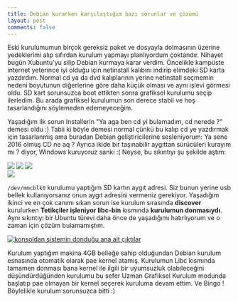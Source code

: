 ```yaml
---
title: Debian kurarken karşılaştığım bazı sorunlar ve çözümü
layout: post
comments: false
---
```


Eski kurulumumun birçok gereksiz paket ve dosyayla dolmasının üzerine yedeklerimi alıp sıfırdan kurulum yapmayı planlıyordum çoktandır. Nihayet bugün Xubuntu'yu silip Debian kurmaya karar verdim. Öncelikle kampüste internet yeterince iyi olduğu için netinstall kalıbını indirip elimdeki SD karta yazdırdım. Normal cd ya da dvd kalıplarının yerine netinstall seçmemin nedeni boyutunun diğerlerine göre daha küçük olması ve aynı işlevi görmesi oldu. SD kart sorunsuzca boot ettikten sonra grafiksel kurulumu seçip ilerledim. Bu arada grafiksel kurulumun son derece stabil ve  hoş tasarlandığını söylemeden edemeyeceğim.

Yaşadığım ilk sorun Installerin "Ya aga ben cd yi bulamadım, cd nerede ?" demesi oldu :) Tabii ki böyle demesi normal çünkü bu kalıp cd ye yazdırmak için tasarlanmış ama buradan Debian geliştiricilerine sesleniyorum: Ya sene 2016 olmuş CD ne aq ? Ayrıca ikide bir taşınabilir aygıttan sürücüleri kurayım mı ? diyor, Windows kuruyoruz sanki :(
Neyse, bu sıkıntıyı şu şekilde aştım:

[![](https://3.bp.blogspot.com/-Usd0MT6gRw0/Vre3-c2sLbI/AAAAAAAAQf8/nS2ma4fPkBE/s400/IMG_20160207_231910.jpg)](https://3.bp.blogspot.com/-Usd0MT6gRw0/Vre3-c2sLbI/AAAAAAAAQf8/nS2ma4fPkBE/s1600/IMG_20160207_231910.jpg) 
[![](https://1.bp.blogspot.com/-RYI7-foJ1OQ/Vre4FaO7ZEI/AAAAAAAAQgA/D3xNgZRYIng/s400/IMG_20160207_231922.jpg)](https://1.bp.blogspot.com/-RYI7-foJ1OQ/Vre4FaO7ZEI/AAAAAAAAQgA/D3xNgZRYIng/s1600/IMG_20160207_231922.jpg)
[![](https://1.bp.blogspot.com/-weaW1t04dS0/Vre4V64gh7I/AAAAAAAAQgE/TTM80Wl6YUw/s400/IMG_20160207_231933.jpg)](https://1.bp.blogspot.com/-weaW1t04dS0/Vre4V64gh7I/AAAAAAAAQgE/TTM80Wl6YUw/s1600/IMG_20160207_231933.jpg)  
[![](https://4.bp.blogspot.com/-jsroUyHnSVo/Vre4b2DRHvI/AAAAAAAAQgI/CcN_ZsWmOeI/s400/IMG_20160207_231947.jpg)](https://4.bp.blogspot.com/-jsroUyHnSVo/Vre4b2DRHvI/AAAAAAAAQgI/CcN_ZsWmOeI/s1600/IMG_20160207_231947.jpg)

`/dev/mmcblk0`  kurulumu yaptığım SD kartın aygıt adresi. Siz bunun yerine usb bellek kullanıyorsanız onun aygıt adresini vermeniz gerekiyor.
Yaşadığım ikinci ve en çok canımı sıkan sorun ise kurulum sırasında **discover** kurulurken **Tetikçiler işleniyor libc-bin** kısmında **kurulumun donmasıydı**. Aynı sıkıntıyı bir Ubuntu türevi daha önce de yaşadığımı hatırlıyorum ve o zaman için çözüm bulamamıştım.

[![konsoldan sistemin donduğu ana ait çıktılar](https://2.bp.blogspot.com/-8aR80-_o_zI/Vre6bKM6lUI/AAAAAAAAQgc/Ul-q9SrPtaU/s400/IMG_20160207_153525.jpg)](https://2.bp.blogspot.com/-8aR80-_o_zI/Vre6bKM6lUI/AAAAAAAAQgc/Ul-q9SrPtaU/s1600/IMG_20160207_153525.jpg)

Kurulum yaptığım makina 4GB belleğe sahip olduğundan Debian kurulum esnasında otomatik olarak pae kernel atamış. Kurulumun Libc kısmında tamamen donması bana kernel ile ilgili bir uyumsuzluk olabileceğini düşündürdüğünden kurulumu bu sefer Uzman Grafiksel Kurulum modunda başlatıp pae olmayan bir kernel seçerek kuruluma devam ettim. Ve Bingo ! Böylelikle kurulum sorunsuzca bitti :)

